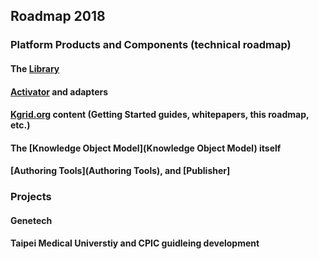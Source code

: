 ## Roadmap 2018

### Platform Products and Components (technical roadmap)

#### The [Library](Library.md) 
#### [Activator](Activator.md) and adapters
#### [Kgrid.org](Kgrid.org) content (Getting Started guides, whitepapers, this roadmap, etc.)
#### The [Knowledge Object Model](Knowledge Object Model) itself
#### [Authoring Tools](Authoring Tools), and [Publisher] 

### Projects

#### Genetech

#### Taipei Medical Universtiy and CPIC guidleing development

